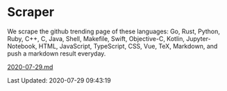 # Scraper

We scrape the github trending page of these languages: Go, Rust, Python, Ruby, C++, C, Java, Shell, Makefile, Swift, Objective-C, Kotlin, Jupyter-Notebook, HTML, JavaScript, TypeScript, CSS, Vue, TeX, Markdown, and push a markdown result everyday.

[2020-07-29.md](https://github.com/yangwenmai/github-trending-backup/blob/master/2020-07-29.md)

Last Updated: 2020-07-29 09:43:19